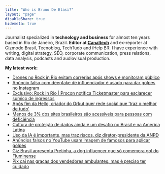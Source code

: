 ```yaml
---
title: "Who is Bruno De Blasi?"
layout: "page"
disableShare: true
hidemeta: true
---
```


Journalist specialized in **technology and business** for almost ten years based in Rio de Janeiro, Brazil. **Editor at [Canaltech](https://canaltech.com.br/)** and ex-reporter at Gizmodo Brasil, Tecnoblog, TechTudo and iHelp BR. I have experience with writing, digital strategy, SEO, corporate communication, press relations, data analysis, podcasts and audiovisual production.

**My latest work:**

- [Drones no Rock in Rio evitam correrias após shows e monitoram público](https://canaltech.com.br/mercado/drones-no-rock-in-rio-evitam-correrias-apos-shows-e-monitoram-publico/)
- [Anúncio falso com deepfake de influenciador é usado para dar golpes no Instagram](https://canaltech.com.br/seguranca/anuncio-falso-com-deepfake-de-influenciador-e-usado-para-dar-golpes-no-instagram/)
- [Exclusivo: Rock in Rio | Procon notifica Ticketmaster para esclarecer sumiço de ingressos](https://canaltech.com.br/mercado/rock-in-rio-procon-notifica-ticketmaster-por-sumico-de-ingressos/)
- [Após fim da Hello, criador do Orkut quer rede social que 'traz o melhor de tudo'](https://canaltech.com.br/redes-sociais/criador-do-orkut-prepara-nova-rede-social-com-foco-em-comunidades-e-conexoes/)
- [Menos de 3% dos sites brasileiros são acessíveis para pessoas com deficiência](https://canaltech.com.br/internet/menos-de-3-dos-sites-brasileiros-sao-acessiveis-para-pessoas-com-deficiencia/)
- [Cultura de proteção de dados ainda é um desafio no Brasil e na América Latina](https://canaltech.com.br/apps/cultura-de-protecao-de-dados-ainda-e-um-desafio-no-brasil-e-na-america-latina-296175/)
- [Uso da IA é importante, mas traz riscos, diz diretor-presidente da ANPD](https://canaltech.com.br/governo/uso-da-ia-e-importante-mas-traz-riscos-diz-diretor-presidente-da-anpd-295929/)
- [Anúncios falsos no YouTube usam imagem de famosos para aplicar golpes](https://canaltech.com.br/internet/anuncios-falsos-no-youtube-usam-imagem-de-famosos-para-aplicar-golpes-292793/)
- [Giz Brasil apresenta Pretinha, a dog influencer que só comemora gol do Fluminense](https://gizmodo.uol.com.br/giz-brasil-apresenta-pretinha-a-dog-influencer-que-so-comemora-gol-do-fluminense/)
- [Pix cai nas graças dos vendedores ambulantes, mas é preciso ter cuidado](https://tecnoblog.net/noticias/pix-cai-nas-gracas-dos-vendedores-ambulantes-mas-e-preciso-ter-cuidado/)